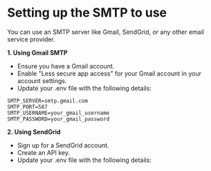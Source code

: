 # Setting up the SMTP to use

You can use an SMTP server like Gmail, SendGrid, or any other email service provider.

**1. Using Gmail SMTP**

* Ensure you have a Gmail account.
* Enable "Less secure app access" for your Gmail account in your account settings.
* Update your .env file with the following details:

```plaintext
SMTP_SERVER=smtp.gmail.com
SMTP_PORT=587
SMTP_USERNAME=your_gmail_username
SMTP_PASSWORD=your_gmail_password
```
**2. Using SendGrid**

* Sign up for a SendGrid account.
* Create an API key.
* Update your .env file with the following details:

